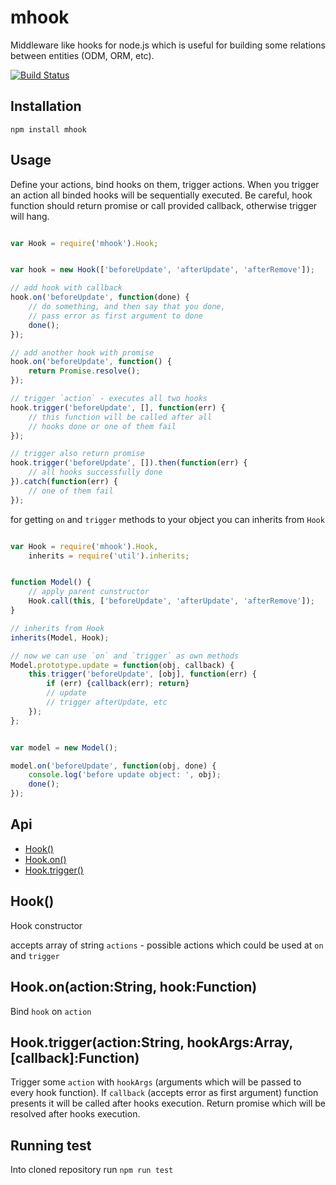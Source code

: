 # mhook

Middleware like hooks for node.js which is useful for building some relations
between entities (ODM, ORM, etc).

[![Build Status](https://travis-ci.org/2do2go/node-mhook.svg?branch=master)](https://travis-ci.org/2do2go/node-mhook)


## Installation

```
npm install mhook
```


## Usage

Define your actions, bind hooks on them, trigger actions.
When you trigger an action all binded hooks will be sequentially executed.
Be careful, hook function should return promise or call provided callback, otherwise trigger will hang.

```js

var Hook = require('mhook').Hook;


var hook = new Hook(['beforeUpdate', 'afterUpdate', 'afterRemove']);

// add hook with callback
hook.on('beforeUpdate', function(done) {
	// do something, and then say that you done,
	// pass error as first argument to done
	done();
});

// add another hook with promise
hook.on('beforeUpdate', function() {
	return Promise.resolve();
});

// trigger `action` - executes all two hooks
hook.trigger('beforeUpdate', [], function(err) {
	// this function will be called after all
	// hooks done or one of them fail
});

// trigger also return promise
hook.trigger('beforeUpdate', []).then(function(err) {
	// all hooks successfully done
}).catch(function(err) {
	// one of them fail
});

```

for getting `on` and `trigger` methods to your object you can inherits from `Hook`


```js

var Hook = require('mhook').Hook,
	inherits = require('util').inherits;


function Model() {
	// apply parent cunstructor
	Hook.call(this, ['beforeUpdate', 'afterUpdate', 'afterRemove']);
}

// inherits from Hook
inherits(Model, Hook);

// now we can use `on` and `trigger` as own methods
Model.prototype.update = function(obj, callback) {
	this.trigger('beforeUpdate', [obj], function(err) {
		if (err) {callback(err); return}
		// update
		// trigger afterUpdate, etc
	});
};


var model = new Model();

model.on('beforeUpdate', function(obj, done) {
	console.log('before update object: ', obj);
	done();
});

```


## Api

  - [Hook()](#hook)
  - [Hook.on()](#hookonactionstringhookfunction)
  - [Hook.trigger()](#hooktriggeractionstringhookargsarraycallbackfunction)

## Hook()

  Hook constructor

  accepts array of string `actions` - possible actions which could be used
  at `on` and `trigger`

## Hook.on(action:String, hook:Function)

  Bind `hook` on `action`

## Hook.trigger(action:String, hookArgs:Array, [callback]:Function)

  Trigger some `action` with `hookArgs` (arguments which will be passed to
  every hook function).
  If `callback` (accepts error as first argument) function presents it will be
  called after hooks execution.
  Return promise which will be resolved after hooks execution.


## Running test

Into cloned repository run `npm run test`
